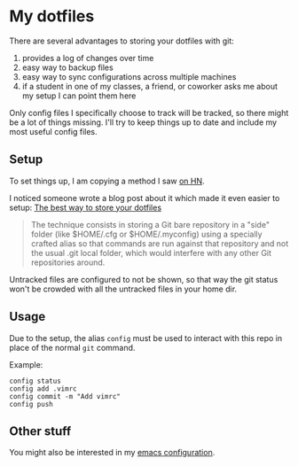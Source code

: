 # My dotfiles

There are several advantages to storing your dotfiles with git:

1. provides a log of changes over time
2. easy way to backup files 
3. easy way to sync configurations across multiple machines
4. if a student in one of my classes, a friend, or coworker asks me about my setup I can point them here

Only config files I specifically choose to track will be tracked, so there might be a lot of things missing. I'll try to keep things up to date and include my most useful config files.

## Setup

To set things up, I am copying a method I saw [on HN](https://news.ycombinator.com/item?id=11070797).

I noticed someone wrote a blog post about it which made it even easier to setup: [The best way to store your dotfiles](https://www.atlassian.com/git/tutorials/dotfiles)

> The technique consists in storing a Git bare repository in a "side" folder (like $HOME/.cfg or $HOME/.myconfig) using a specially crafted alias so that commands are run against that repository and not the usual .git local folder, which would interfere with any other Git repositories around.

Untracked files are configured to not be shown, so that way the git status won't be crowded with all the untracked files in your home dir.

## Usage

Due to the setup, the alias `config` must be used to interact with this repo in place of the normal `git` command.

Example:

```
config status
config add .vimrc
config commit -m "Add vimrc"
config push
```

## Other stuff

You might also be interested in my [emacs configuration](https://github.com/evanhackett/emacs.d).
